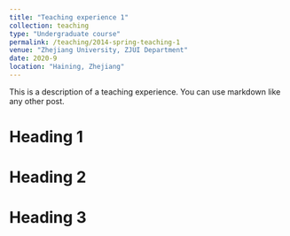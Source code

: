 ```yaml
---
title: "Teaching experience 1"
collection: teaching
type: "Undergraduate course"
permalink: /teaching/2014-spring-teaching-1
venue: "Zhejiang University, ZJUI Department"
date: 2020-9
location: "Haining, Zhejiang"
---
```


This is a description of a teaching experience. You can use markdown like any other post.

Heading 1
======

Heading 2
======

Heading 3
======
